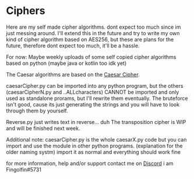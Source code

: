 # Ciphers
Here are my self made cipher algorithms. dont expect too much since im just messing around.
I'll extend this in the future and try to write my own kind of cipher algorithm based on AES256,
but these are plans for the future, therefore dont expect too much, it'll be a hassle.

For now: Maybe weekly uploads of some self copied cipher algorithms based on python (maybe java or kotlin too idk yet)

The Caesar algorithms are based on the [Caesar Cipher](https://en.wikipedia.org/wiki/Caesar_cipher).

caesarCipher.py can be imported into any python program, but the others (caesarCipherN.py and ..ALLcharacters) CANNOT be imported and only used as standalone prorams, but I'll rewrite them eventually.
The bruteforce isn't good, cause its just generating the strings and you will have to look through them by yourself.

Reverse.py just writes text in reverse... duh
The transposition cipher is WIP and will be finished next week.

Additional note: caesarCipher.py is the whole caesarX.py code but you can import and use the module in other python programs. (explanation for the older naming systm)
import it as normal and everything should work fine

for more information, help and/or support
contact me on [Discord](https://discord.gg/QZeNhWq6hv)
i am Fingolfin#5731
